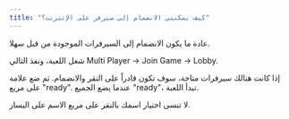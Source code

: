 ```yaml
---
title: "كيف يمكنني الانضمام إلى سيرفر على الإنترنت؟"
---
```


عادة ما يكون الانضمام إلى السيرفرات الموجودة من قبل سهلا.

شغل اللعبة، ونفذ التالي Multi Player → Join Game → Lobby.

إذا كانت هنالك سيرفرات متاحة، سوف تكون قادراً على النقر والانضمام. ثم ضع علامة على مربع "ready". عندما يضع الجميع "ready"، تبدأ اللعبة.

لا تنسى اختيار اسمك بالنقر على مربع الاسم على اليسار. 
